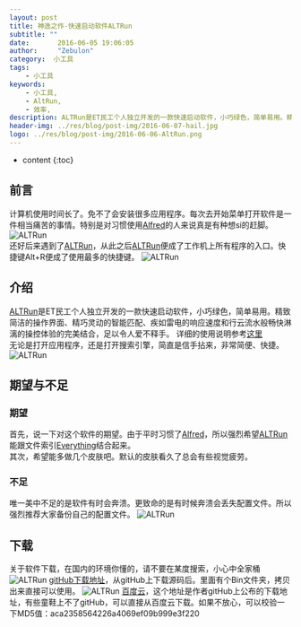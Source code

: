 ```yaml
---
layout: post
title: 神逸之作-快速启动软件ALTRun
subtitle: ""
date:       2016-06-05 19:06:05
author:     "Zebulon"
category:  小工具
tags:
    - 小工具
keywords:
    - 小工具,
    - AltRun,
    - 效率,
description: ALTRun是ET民工个人独立开发的一款快速启动软件，小巧绿色，简单易用。精致简洁的操作界面、精巧灵动的智能匹配、疾如雷电的响应速度和行云流水般畅快淋漓的操控体验的完美结合，足以令人爱不释手.
header-img: ../res/blog/post-img/2016-06-07-hail.jpg
logo: ../res/blog/post-img/2016-06-06-AltRun.png
---
```

* content
{:toc}

## 前言

计算机使用时间长了。免不了会安装很多应用程序。每次去开始菜单打开软件是一件相当痛苦的事情。特别是对习惯使用[Alfred](https://www.alfredapp.com/)的人来说真是有种想si的赶脚。  
![ALTRun](../res/blog/post-img/2016-06-07-start.gif)   
还好后来遇到了[ALTRun](https://github.com/etworker/ALTRun)，从此之后[ALTRun](https://github.com/etworker/ALTRun)便成了工作机上所有程序的入口。快捷键Alt+R便成了使用最多的快捷键。 
![ALTRun](../res/blog/post-img/2016-06-06-AltRun.png) 


## 介绍

[ALTRun](https://github.com/etworker/ALTRun)是ET民工个人独立开发的一款快速启动软件，小巧绿色，简单易用。精致简洁的操作界面、精巧灵动的智能匹配、疾如雷电的响应速度和行云流水般畅快淋漓的操控体验的完美结合，足以令人爱不释手。 
详细的使用说明参考[这里](https://xbeta.info/altrun.htm)  
无论是打开应用程序，还是打开搜索引擎，简直是信手拈来，非常简便、快捷。
![ALTRun](../res/blog/post-img/2016-06-07-altrun.gif) 

## 期望与不足

### 期望
首先，说一下对这个软件的期望。由于平时习惯了[Alfred](https://www.alfredapp.com/)，所以强烈希望[ALTRun](https://github.com/etworker/ALTRun)能跟文件索引[Everything](http://www.voidtools.com/)结合起来。  
其次，希望能多做几个皮肤吧。默认的皮肤看久了总会有些视觉疲劳。

### 不足

唯一美中不足的是软件有时会奔溃。更致命的是有时候奔溃会丢失配置文件。所以强烈推荐大家备份自己的配置文件。
![ALTRun](../res/blog/post-img/2016-06-07_shortcutlist.png) 

## 下载
关于软件下载，在国内的环境你懂的，请不要在某度搜索，小心中全家桶
![ALTRun](../res/blog/post-img/2016-06-07_baidu.png) 
[gitHub下载地址](https://github.com/etworker/ALTRun/releases)，从gitHub上下载源码后。里面有个Bin文件夹，拷贝出来直接可以使用。
![ALTRun](../res/blog/post-img/2016-06-07_105829.png) 
[百度云](http://pan.baidu.com/s/1nvQrU3J)，这个地址是作者gitHub上公布的下载地址，有些童鞋上不了gitHub，可以直接从百度云下载。如果不放心，可以校验一下MD5值：aca2358564226a4069ef09b999e3f220


 





